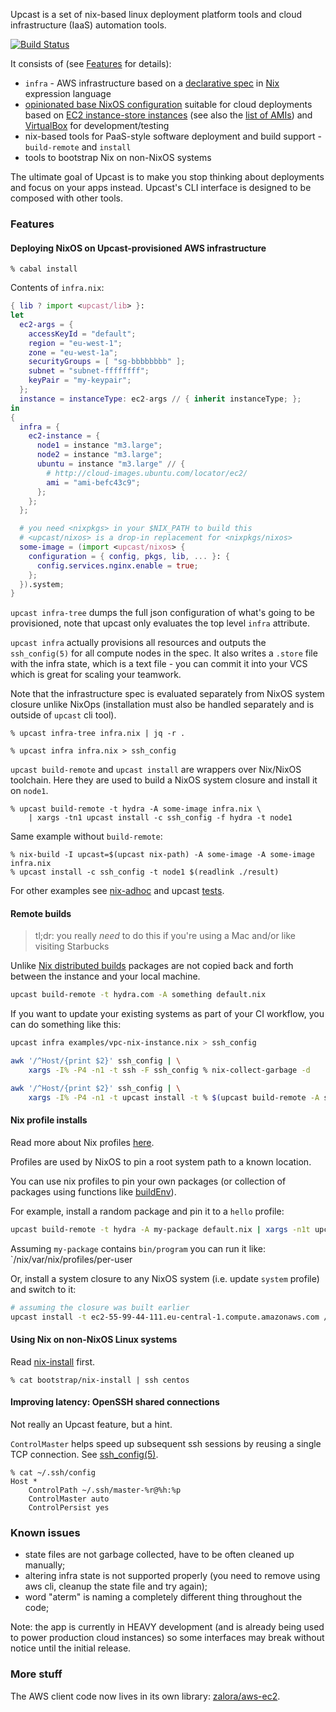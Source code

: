 Upcast is a set of nix-based linux deployment platform tools and cloud infrastructure (IaaS) automation tools.

[![Build Status](https://travis-ci.org/zalora/upcast.svg?branch=master)](https://travis-ci.org/zalora/upcast)

It consists of (see [Features](#features) for details):
- `infra` - AWS infrastructure based on a [declarative spec](test/big-network.nix) in [Nix](http://nixos.org/nix/) expression language
- [opinionated base NixOS configuration](nix/nixos) suitable for cloud deployments based on [EC2 instance-store instances](nix/nixos/env-ec2.nix)
  (see also the [list of AMIs](nix/aws/ec2-amis.nix))
  and [VirtualBox](nix/nixos/env-virtualbox.nix) for development/testing
- nix-based tools for PaaS-style software deployment and build support - `build-remote` and `install`
- tools to bootstrap Nix on non-NixOS systems

The ultimate goal of Upcast is to make you stop thinking about deployments and focus on your apps instead.
Upcast's CLI interface is designed to be composed with other tools.

### Features

#### Deploying NixOS on Upcast-provisioned AWS infrastructure

```console
% cabal install
```

Contents of `infra.nix`:
```nix
{ lib ? import <upcast/lib> }:
let
  ec2-args = {
    accessKeyId = "default";
    region = "eu-west-1";
    zone = "eu-west-1a";
    securityGroups = [ "sg-bbbbbbbb" ];
    subnet = "subnet-ffffffff";
    keyPair = "my-keypair";
  };
  instance = instanceType: ec2-args // { inherit instanceType; };
in
{
  infra = {
    ec2-instance = {
      node1 = instance "m3.large";
      node2 = instance "m3.large";
      ubuntu = instance "m3.large" // {
        # http://cloud-images.ubuntu.com/locator/ec2/
        ami = "ami-befc43c9";
      };
    };
  };

  # you need <nixpkgs> in your $NIX_PATH to build this
  # <upcast/nixos> is a drop-in replacement for <nixpkgs/nixos>
  some-image = (import <upcast/nixos> {
    configuration = { config, pkgs, lib, ... }: {
      config.services.nginx.enable = true;
    };
  }).system;
}
```

`upcast infra-tree` dumps the full json configuration of what's going to be provisioned,
note that upcast only evaluates the top level `infra` attribute.

`upcast infra` actually provisions all resources and outputs the `ssh_config(5)` for all compute
nodes in the spec. It also writes a `.store` file with the infra state, which is a text file -
you can commit it into your VCS which is great for scaling your teamwork.

Note that the infrastructure spec is evaluated separately from NixOS system closure unlike NixOps
(installation must also be handled separately and is outside of `upcast` cli tool).

```console
% upcast infra-tree infra.nix | jq -r .

% upcast infra infra.nix > ssh_config
```

`upcast build-remote` and `upcast install` are wrappers over Nix/NixOS toolchain.
Here they are used to build a NixOS system closure and install it on `node1`.

```console
% upcast build-remote -t hydra -A some-image infra.nix \
    | xargs -tn1 upcast install -c ssh_config -f hydra -t node1 
```

Same example without `build-remote`:

```console
% nix-build -I upcast=$(upcast nix-path) -A some-image -A some-image infra.nix
% upcast install -c ssh_config -t node1 $(readlink ./result)
```

For other examples see [nix-adhoc](https://github.com/proger/nix-adhoc) and upcast [tests](test).

#### Remote builds

> tl;dr: you really *need* to do this if you're using a Mac and/or like visiting Starbucks

Unlike [Nix distributed builds](http://nixos.org/nix/manual/#chap-distributed-builds)
packages are not copied back and forth between the instance and your local machine.

```bash
upcast build-remote -t hydra.com -A something default.nix
```

If you want to update your existing systems as part of your CI workflow, you can do something like this:

```bash
upcast infra examples/vpc-nix-instance.nix > ssh_config

awk '/^Host/{print $2}' ssh_config | \
    xargs -I% -P4 -n1 -t ssh -F ssh_config % nix-collect-garbage -d

awk '/^Host/{print $2}' ssh_config | \
    xargs -I% -P4 -n1 -t upcast install -t % $(upcast build-remote -A some-system blah.nix)
```

#### Nix profile installs

Read more about Nix profiles [here](http://nixos.org/nix/manual/#sec-profiles).

Profiles are used by NixOS to pin a root system path to a known location.

You can use nix profiles to pin your own packages (or collection of packages using functions like 
[buildEnv](https://github.com/NixOS/nixpkgs/blob/d232390d5dc3dcf912e76ea160aea62f049918e1/pkgs/build-support/buildenv/default.nix)).

For example, install a random package and pin it to a `hello` profile:

```bash
upcast build-remote -t hydra -A my-package default.nix | xargs -n1t upcast install -f hydra -p /nix/var/nix/profiles/hello -t target-instance
```

Assuming `my-package` contains `bin/program` you can run it like: `/nix/var/nix/profiles/per-user

Or, install a system closure to any NixOS system (i.e. update `system` profile) and switch to it:

```bash
# assuming the closure was built earlier
upcast install -t ec2-55-99-44-111.eu-central-1.compute.amazonaws.com /nix/store/72q9sd9an61h0h1pa4ydz7qa1cdpf0mj-nixos-14.10pre-git
```

#### Using Nix on non-NixOS Linux systems

Read [nix-install](bootstrap/nix-install) first.

```console
% cat bootstrap/nix-install | ssh centos
```

#### Improving latency: OpenSSH shared connections

Not really an Upcast feature, but a hint.

`ControlMaster` helps speed up subsequent ssh sessions by reusing a single TCP connection. See [ssh_config(5)](http://www.openbsd.org/cgi-bin/man.cgi/OpenBSD-current/man5/ssh_config.5?query=ssh_config).

```console
% cat ~/.ssh/config
Host *
    ControlPath ~/.ssh/master-%r@%h:%p
    ControlMaster auto
    ControlPersist yes
```

### Known issues

- state files are not garbage collected, have to be often cleaned up manually;
- altering infra state is not supported properly (you need to remove using aws cli, cleanup the state file and try again);
- word "aterm" is naming a completely different thing throughout the code;

Note: the app is currently in HEAVY development (and is already being used to power production cloud instances)
so some interfaces may break without notice until the initial release.

### More stuff

The AWS client code now lives in its own library: [zalora/aws-ec2](https://github.com/zalora/aws-ec2).
